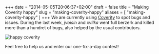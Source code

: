 +++
date = "2014-05-05T20:06:37+02:00"
draft = false
title = "Making Coverity happy"
slug = "making-coverity-happy"
aliases = [
	"making-coverity-happy"
]
+++
We are currently using [Coverity]( coverity.com ) to spot bugs and issues. During the last week, *jvoisin* and *xvilka* went full berzerk and killed more than a hundret of bugs, also helped by the usual contributors.

![happy coverity](/images/2014/May/coverifix.jpg)

Feel free to help us and enter our one-fix-a-day contest!